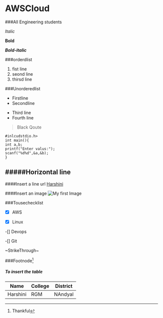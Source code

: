 # AWSCloud

###All Engineering students

*Italic*

**Bold**

***Bold-italic***

###orderdlist
1. fist line
2. seond line
3. thirsd line

###Unorderedlist
- Firstline
- Secondline
+ Third line
+ Fourth line

>Black Qoute


```
#inlcudstdio.h>
int main(){
int a,b;
printf("Enter valus:");
scanf("%d%d",&a,&b);
}
```

#####Horizontal line
----

####Insert a line url
[Harshini](https://google.com)

####Insert an image
![My first Image](https://www.google.com/imgres?q=nature%20drawing&imgurl=https%3A%2F%2Flookaside.fbsbx.com%2Flookaside%2Fcrawler%2Fmedia%2F%3Fmedia_id%3D389854700564897&imgrefurl=https%3A%2F%2Fwww.facebook.com%2F100086211094170%2Fposts%2Fattractive-nature-drawing-art-ideas-for-everyone%2F389855457231488%2F&docid=e3F3-38zk2Ph2M&tbnid=2tP2nKNyQ8rN9M&vet=12ahUKEwiEofrzleuNAxVowTgGHRpPF6oQM3oECBwQAA..i&w=633&h=634&hcb=2&ved=2ahUKEwiEofrzleuNAxVowTgGHRpPF6oQM3oECBwQAA)

###Tousechecklist

-[X] AWS

-[X] Linux

-[] Devops

-[] Git

~StrikeThrough~

###Footnode[^1]
[^1]:Thankful

##### To insert the table
|Name|College|District|
|----|---|---|
|Harshini|RGM|NAndyal|
